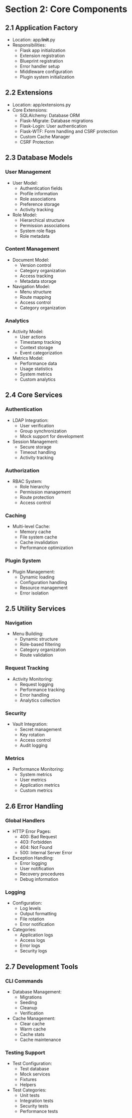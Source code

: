 # Section 2: Core Components

## 2.1 Application Factory
- Location: app/__init__.py
- Responsibilities:
  - Flask app initialization
  - Extension registration
  - Blueprint registration
  - Error handler setup
  - Middleware configuration
  - Plugin system initialization

## 2.2 Extensions
- Location: app/extensions.py
- Core Extensions:
  - SQLAlchemy: Database ORM
  - Flask-Migrate: Database migrations
  - Flask-Login: User authentication
  - Flask-WTF: Form handling and CSRF protection
  - Custom Cache Manager
  - CSRF Protection

## 2.3 Database Models
### User Management
- User Model:
  - Authentication fields
  - Profile information
  - Role associations
  - Preference storage
  - Activity tracking
- Role Model:
  - Hierarchical structure
  - Permission associations
  - System role flags
  - Role metadata

### Content Management
- Document Model:
  - Version control
  - Category organization
  - Access tracking
  - Metadata storage
- Navigation Model:
  - Menu structure
  - Route mapping
  - Access control
  - Category organization

### Analytics
- Activity Model:
  - User actions
  - Timestamp tracking
  - Context storage
  - Event categorization
- Metrics Model:
  - Performance data
  - Usage statistics
  - System metrics
  - Custom analytics

## 2.4 Core Services
### Authentication
- LDAP Integration:
  - User verification
  - Group synchronization
  - Mock support for development
- Session Management:
  - Secure storage
  - Timeout handling
  - Activity tracking

### Authorization
- RBAC System:
  - Role hierarchy
  - Permission management
  - Route protection
  - Access control

### Caching
- Multi-level Cache:
  - Memory cache
  - File system cache
  - Cache invalidation
  - Performance optimization

### Plugin System
- Plugin Management:
  - Dynamic loading
  - Configuration handling
  - Resource management
  - Error isolation

## 2.5 Utility Services
### Navigation
- Menu Building:
  - Dynamic structure
  - Role-based filtering
  - Category organization
  - Route validation

### Request Tracking
- Activity Monitoring:
  - Request logging
  - Performance tracking
  - Error handling
  - Analytics collection

### Security
- Vault Integration:
  - Secret management
  - Key rotation
  - Access control
  - Audit logging

### Metrics
- Performance Monitoring:
  - System metrics
  - User metrics
  - Application metrics
  - Custom metrics

## 2.6 Error Handling
### Global Handlers
- HTTP Error Pages:
  - 400: Bad Request
  - 403: Forbidden
  - 404: Not Found
  - 500: Internal Server Error
- Exception Handling:
  - Error logging
  - User notification
  - Recovery procedures
  - Debug information

### Logging
- Configuration:
  - Log levels
  - Output formatting
  - File rotation
  - Error notification
- Categories:
  - Application logs
  - Access logs
  - Error logs
  - Security logs

## 2.7 Development Tools
### CLI Commands
- Database Management:
  - Migrations
  - Seeding
  - Cleanup
  - Verification
- Cache Management:
  - Clear cache
  - Warm cache
  - Cache stats
  - Cache maintenance

### Testing Support
- Test Configuration:
  - Test database
  - Mock services
  - Fixtures
  - Helpers
- Test Categories:
  - Unit tests
  - Integration tests
  - Security tests
  - Performance tests

